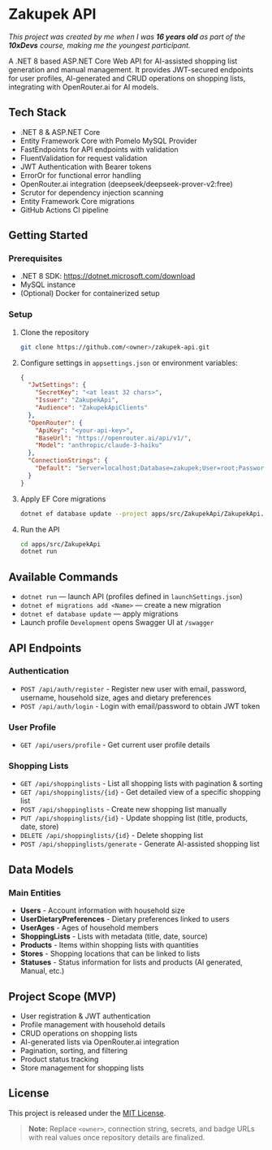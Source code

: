 # Zakupek API
*This project was created by me when I was **16 years old** as part of the **10xDevs** course, making me the youngest participant.*

A .NET 8 based ASP.NET Core Web API for AI-assisted shopping list generation and manual management. It provides JWT-secured endpoints for user profiles, AI-generated and CRUD operations on shopping lists, integrating with OpenRouter.ai for AI models.

## Tech Stack
- .NET 8 & ASP.NET Core
- Entity Framework Core with Pomelo MySQL Provider
- FastEndpoints for API endpoints with validation
- FluentValidation for request validation
- JWT Authentication with Bearer tokens
- ErrorOr for functional error handling
- OpenRouter.ai integration (deepseek/deepseek-prover-v2:free)
- Scrutor for dependency injection scanning
- Entity Framework Core migrations
- GitHub Actions CI pipeline

## Getting Started

### Prerequisites
- .NET 8 SDK: https://dotnet.microsoft.com/download
- MySQL instance
- (Optional) Docker for containerized setup

### Setup

1. Clone the repository  
   ```bash
   git clone https://github.com/<owner>/zakupek-api.git
   ```
2. Configure settings in `appsettings.json` or environment variables:
   ```json
   {
     "JwtSettings": {
       "SecretKey": "<at least 32 chars>",
       "Issuer": "ZakupekApi",
       "Audience": "ZakupekApiClients"
     },
     "OpenRouter": {
       "ApiKey": "<your-api-key>",
       "BaseUrl": "https://openrouter.ai/api/v1/",
       "Model": "anthropic/claude-3-haiku"
     },
     "ConnectionStrings": {
       "Default": "Server=localhost;Database=zakupek;User=root;Password=..."
     }
   }
   ```
3. Apply EF Core migrations  
   ```bash
   dotnet ef database update --project apps/src/ZakupekApi/ZakupekApi.csproj
   ```
4. Run the API  
   ```bash
   cd apps/src/ZakupekApi
   dotnet run
   ```

## Available Commands
- `dotnet run` — launch API (profiles defined in `launchSettings.json`)
- `dotnet ef migrations add <Name>` — create a new migration
- `dotnet ef database update` — apply migrations
- Launch profile `Development` opens Swagger UI at `/swagger`

## API Endpoints

### Authentication
- `POST /api/auth/register` - Register new user with email, password, username, household size, ages and dietary preferences
- `POST /api/auth/login` - Login with email/password to obtain JWT token

### User Profile
- `GET /api/users/profile` - Get current user profile details

### Shopping Lists
- `GET /api/shoppinglists` - List all shopping lists with pagination & sorting
- `GET /api/shoppinglists/{id}` - Get detailed view of a specific shopping list
- `POST /api/shoppinglists` - Create new shopping list manually
- `PUT /api/shoppinglists/{id}` - Update shopping list (title, products, date, store)
- `DELETE /api/shoppinglists/{id}` - Delete shopping list
- `POST /api/shoppinglists/generate` - Generate AI-assisted shopping list

## Data Models

### Main Entities
- **Users** - Account information with household size
- **UserDietaryPreferences** - Dietary preferences linked to users
- **UserAges** - Ages of household members
- **ShoppingLists** - Lists with metadata (title, date, source)
- **Products** - Items within shopping lists with quantities
- **Stores** - Shopping locations that can be linked to lists
- **Statuses** - Status information for lists and products (AI generated, Manual, etc.)

## Project Scope (MVP)
- User registration & JWT authentication
- Profile management with household details
- CRUD operations on shopping lists
- AI-generated lists via OpenRouter.ai integration
- Pagination, sorting, and filtering
- Product status tracking
- Store management for shopping lists

## License
This project is released under the [MIT License](LICENSE).

> **Note:** Replace `<owner>`, connection string, secrets, and badge URLs with real values once repository details are finalized.
